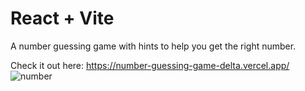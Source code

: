 # React + Vite

A number guessing game with hints to help you get the right number.

Check it out here: https://number-guessing-game-delta.vercel.app/
![number](https://github.com/kylead10/number-guessing-game/assets/101107354/afeb5749-5ca8-4717-8efa-39c1781adaef)
